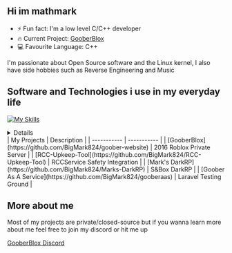 ## Hi im mathmark


- ⚡ Fun fact: I'm a low level C/C++ developer 
- 🔥 Current Project: <a href="https://goober.biz">GooberBlox</a>
- 💻 Favourite Language: C++

I'm passionate about Open Source software and the Linux kernel, I also have side hobbies such as Reverse Engineering and Music 

## Software and Technologies i use in my everyday life 

[![My Skills](https://skillicons.dev/icons?i=cpp,c,php,arch,postgres,docker&theme=dark)](https://skillicons.dev)

<details>
  ![My GitHub stats](https://github-readme-stats.vercel.app/api?username=BigMark824&show_icons=true)
</details>
| My Projects      | Description |
| ----------- | ----------- |
| [GooberBlox](https://github.com/BigMark824/goober-website)      | 2016 Roblox Private Server       |
| [RCC-Upkeep-Tool](https://github.com/BigMark824/RCC-Upkeep-Tool)   | RCCService Safety Integration        |
| [Mark's DarkRP](https://github.com/BigMark824/Marks-DarkRP)   | S&Box DarkRP        |
| [Goober As A Service](https://github.com/BigMark824/gooberaas)   | Laravel Testing Ground        |

## More about me

Most of my projects are private/closed-source but if you wanna learn more about me feel free to join my discord or hit me up

[GooberBlox Discord](https://discord.gg/esJ9BmBjUp)
